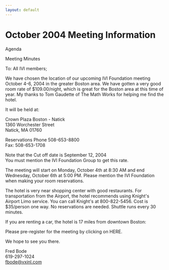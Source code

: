 ```yaml
---
layout: default
---
```

# October 2004 Meeting Information

  
  
Agenda  
  
Meeting Minutes  
  
To: All IVI members;  
  
We have chosen the location of our upcoming IVI Foundation meeting
October 4-6, 2004 in the greater Boston area. We have gotten a very good
room rate of $109.00/night, which is great for the Boston area at this
time of year. My thanks to Tom Gaudette of The Math Works for helping me
find the hotel.  
  
It will be held at:  
  
Crown Plaza Boston - Natick  
1360 Worchester Street  
Natick, MA 01760  
  
Reservations Phone 508-653-8800  
Fax: 508-653-1708  
  
Note that the Cut off date is September 12, 2004  
You must mention the IVI Foundation Group to get this rate.  
  
The meeting will start on Monday, October 4th at 8:30 AM and end
Wednesday, October 6th at 5:00 PM. Please mention the IVI Foundation
when making your room reservations.  
  
The hotel is very near shopping center with good restaurants. For
transportation from the Airport, the hotel recommends using Knight's
Airport Limo service. You can call Knight's at 800-822-5456. Cost is
$35/person one way. No reservations are needed. Shuttle runs every 30
minutes.  
  
If you are renting a car, the hotel is 17 miles from downtown Boston:  
  
Please pre-register for the meeting by clicking on HERE.  
  
We hope to see you there.  
  
Fred Bode  
619-297-1024  
<fbode@vxinl.com>
